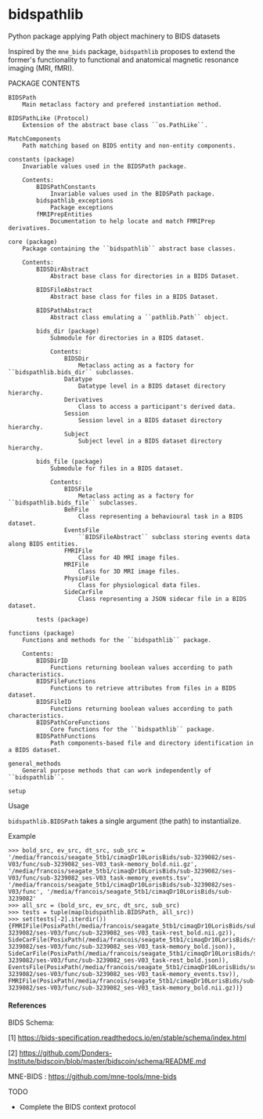 # bidspathlib
Python package applying Path object machinery to BIDS datasets

Inspired by the ``mne_bids`` package, ``bidspathlib`` proposes to extend
the former's functionality to functional and anatomical magnetic resonance imaging (MRI, fMRI).


PACKAGE CONTENTS

    BIDSPath
        Main metaclass factory and prefered instantiation method.

    BIDSPathLike (Protocol)
        Extension of the abstract base class ``os.PathLike``.

    MatchComponents
        Path matching based on BIDS entity and non-entity components.

    constants (package)
        Invariable values used in the BIDSPath package.

        Contents:
            BIDSPathConstants
                Invariable values used in the BIDSPath package.
            bidspathlib_exceptions
                Package exceptions
            fMRIPrepEntities
                Documentation to help locate and match FMRIPrep derivatives.

    core (package)
        Package containing the ``bidspathlib`` abstract base classes.

        Contents:
            BIDSDirAbstract
                Abstract base class for directories in a BIDS Dataset.

            BIDSFileAbstract
                Abstract base class for files in a BIDS Dataset.

            BIDSPathAbstract
                Abstract class emulating a ``pathlib.Path`` object.

            bids_dir (package)
                Submodule for directories in a BIDS dataset.

                Contents:
                    BIDSDir
                        Metaclass acting as a factory for ``bidspathlib.bids_dir`` subclasses.
                    Datatype
                        Datatype level in a BIDS dataset directory hierarchy.
                    Derivatives
                        Class to access a participant's derived data.
                    Session
                        Session level in a BIDS dataset directory hierarchy.
                    Subject
                        Subject level in a BIDS dataset directory hierarchy.

            bids_file (package)
                Submodule for files in a BIDS dataset.

                Contents:
                    BIDSFile
                        Metaclass acting as a factory for ``bidspathlib.bids_file`` subclasses.
                    BehFile
                        Class representing a behavioural task in a BIDS dataset.
                    EventsFile
                        ``BIDSFileAbstract`` subclass storing events data along BIDS entities.
                    FMRIFile
                        Class for 4D MRI image files.
                    MRIFile
                        Class for 3D MRI image files.
                    PhysioFile
                        Class for physiological data files.
                    SideCarFile
                        Class representing a JSON sidecar file in a BIDS dataset.

            tests (package)

    functions (package)
        Functions and methods for the ``bidspathlib`` package.

        Contents:
            BIDSDirID
                Functions returning boolean values according to path characteristics.
            BIDSFileFunctions
                Functions to retrieve attributes from files in a BIDS dataset.
            BIDSFileID
                Functions returning boolean values according to path characteristics.
            BIDSPathCoreFunctions
                Core functions for the ``bidspathlib`` package.
            BIDSPathFunctions
                Path components-based file and directory identification in a BIDS dataset.

    general_methods
        General purpose methods that can work independently of ``bidspathlib``.

    setup

Usage

``bidspathlib.BIDSPath`` takes a single argument (the path) to instantialize.


Example
```
>>> bold_src, ev_src, dt_src, sub_src = '/media/francois/seagate_5tb1/cimaqDr10LorisBids/sub-3239082/ses-V03/func/sub-3239082_ses-V03_task-memory_bold.nii.gz', '/media/francois/seagate_5tb1/cimaqDr10LorisBids/sub-3239082/ses-V03/func/sub-3239082_ses-V03_task-memory_events.tsv', '/media/francois/seagate_5tb1/cimaqDr10LorisBids/sub-3239082/ses-V03/func', '/media/francois/seagate_5tb1/cimaqDr10LorisBids/sub-3239082'
>>> all_src = (bold_src, ev_src, dt_src, sub_src)
>>> tests = tuple(map(bidspathlib.BIDSPath, all_src))
>>> set(tests[-2].iterdir())
{FMRIFile(PosixPath(/media/francois/seagate_5tb1/cimaqDr10LorisBids/sub-3239082/ses-V03/func/sub-3239082_ses-V03_task-rest_bold.nii.gz)), SideCarFile(PosixPath(/media/francois/seagate_5tb1/cimaqDr10LorisBids/sub-3239082/ses-V03/func/sub-3239082_ses-V03_task-memory_bold.json)), SideCarFile(PosixPath(/media/francois/seagate_5tb1/cimaqDr10LorisBids/sub-3239082/ses-V03/func/sub-3239082_ses-V03_task-rest_bold.json)), EventsFile(PosixPath(/media/francois/seagate_5tb1/cimaqDr10LorisBids/sub-3239082/ses-V03/func/sub-3239082_ses-V03_task-memory_events.tsv)), FMRIFile(PosixPath(/media/francois/seagate_5tb1/cimaqDr10LorisBids/sub-3239082/ses-V03/func/sub-3239082_ses-V03_task-memory_bold.nii.gz))}

```
#### References
BIDS Schema:

[1] https://bids-specification.readthedocs.io/en/stable/schema/index.html

[2] https://github.com/Donders-Institute/bidscoin/blob/master/bidscoin/schema/README.md

MNE-BIDS : https://github.com/mne-tools/mne-bids

TODO
 * Complete the BIDS context protocol